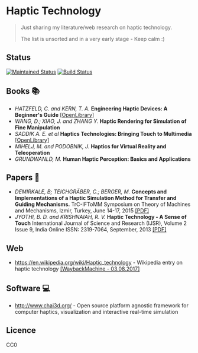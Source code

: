 # Haptic Technology

> Just sharing my literature/web research on haptic technology.
> 
> The list is unsorted and in a very early stage - Keep calm :)

## Status

[![Maintained Status](https://img.shields.io/badge/maintained-yes-brightgreen.svg)](https://img.shields.io/badge/maintained-yes-green.svg)
[![Build Status](https://travis-ci.org/pwab/haptic-technology.svg?branch=master)](https://travis-ci.org/pwab/haptic-technology)

## Books 📚

- _HATZFELD, C. and KERN, T. A._ **Engineering Haptic Devices: A Beginner's Guide** [[OpenLibrary]](https://openlibrary.org/works/OL15882877W/Engineering_haptic_devices)
- _WANG, D.; XIAO, J. and ZHANG Y._ **Haptic Rendering for Simulation of Fine Manipulation**
- _SADDIK A. E. et al_ **Haptics Technologies: Bringing Touch to Multimedia** [[OpenLibrary]](https://openlibrary.org/works/OL16943751W/Haptics_Technologies)
- _MIHELJ, M. and PODOBNIK, J._ **Haptics for Virtual Reality and Teleoperation**
- _GRUNDWANLD, M._ **Human Haptic Perception: Basics and Applications**


## Papers 📃

- _DEMIRKALE, B; TEICHGRÄBER, C.; BERGER, M._ **Concepts and Implementations of a Haptic Simulation Method for Transfer and Guiding Mechanisms.** TrC-IFToMM Symposium on Theory of Machines and Mechanisms, Izmir, Turkey, June 14-17, 2015 [[PDF]](http://umts.iyte.edu.tr/wp-content/uploads/2015/06/95.pdf)
- _JYOTHI, B. D. and KRISHNAIAH, R. V._ **Haptic Technology - A Sense of Touch** International Journal of Science and Research (IJSR), Volume 2 Issue 9, India Online ISSN: 2319-7064, September, 2013 [[PDF]](https://www.ijsr.net/archive/v2i9/MjMwOTEzMDQ=.pdf)

## Web

- https://en.wikipedia.org/wiki/Haptic_technology - Wikipedia entry on haptic technology [[WaybackMachine - 03.08.2017]](https://web.archive.org/web/20170803094517/https://en.wikipedia.org/wiki/Haptic_technology)

## Software 💻

- http://www.chai3d.org/ - Open source platform agnostic framework for computer haptics, visualization and interactive real-time simulation

## Licence

CC0
